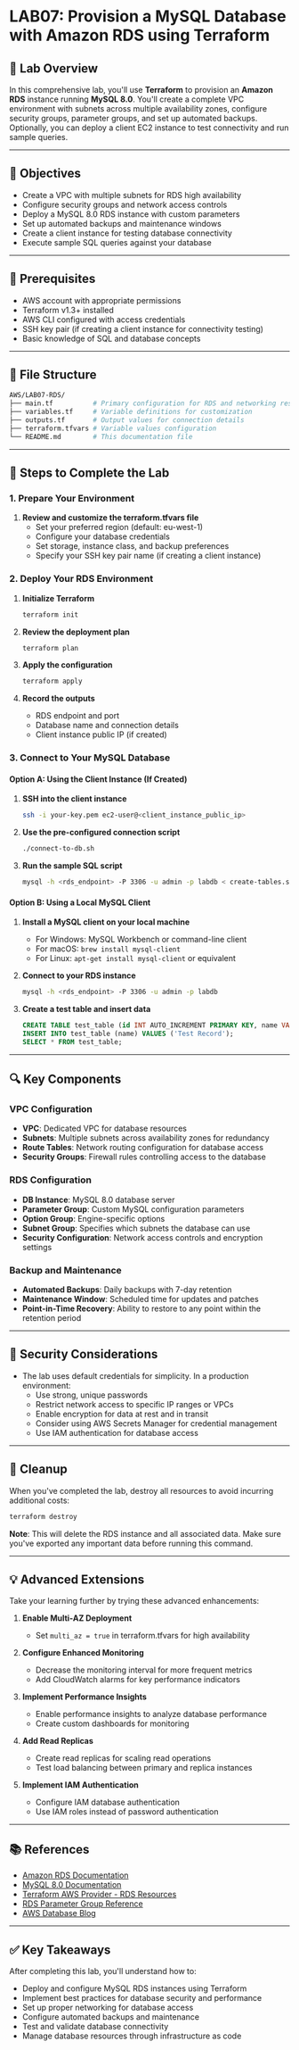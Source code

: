 # LAB07: Provision a MySQL Database with Amazon RDS using Terraform

## 📝 Lab Overview

In this comprehensive lab, you'll use **Terraform** to provision an **Amazon RDS** instance running **MySQL 8.0**. You'll create a complete VPC environment with subnets across multiple availability zones, configure security groups, parameter groups, and set up automated backups. Optionally, you can deploy a client EC2 instance to test connectivity and run sample queries.

---

## 🎯 Objectives

- Create a VPC with multiple subnets for RDS high availability
- Configure security groups and network access controls
- Deploy a MySQL 8.0 RDS instance with custom parameters
- Set up automated backups and maintenance windows
- Create a client instance for testing database connectivity
- Execute sample SQL queries against your database

---

## 🧰 Prerequisites

- AWS account with appropriate permissions
- Terraform v1.3+ installed
- AWS CLI configured with access credentials
- SSH key pair (if creating a client instance for connectivity testing)
- Basic knowledge of SQL and database concepts

---

## 📁 File Structure

```bash
AWS/LAB07-RDS/
├── main.tf          # Primary configuration for RDS and networking resources
├── variables.tf     # Variable definitions for customization
├── outputs.tf       # Output values for connection details
├── terraform.tfvars # Variable values configuration
└── README.md        # This documentation file
```

---

## 🚀 Steps to Complete the Lab

### 1. Prepare Your Environment

1. **Review and customize the terraform.tfvars file**
   - Set your preferred region (default: eu-west-1)
   - Configure your database credentials
   - Set storage, instance class, and backup preferences
   - Specify your SSH key pair name (if creating a client instance)

### 2. Deploy Your RDS Environment

1. **Initialize Terraform**
   ```bash
   terraform init
   ```

2. **Review the deployment plan**
   ```bash
   terraform plan
   ```

3. **Apply the configuration**
   ```bash
   terraform apply
   ```

4. **Record the outputs**
   - RDS endpoint and port
   - Database name and connection details
   - Client instance public IP (if created)

### 3. Connect to Your MySQL Database

#### Option A: Using the Client Instance (If Created)

1. **SSH into the client instance**
   ```bash
   ssh -i your-key.pem ec2-user@<client_instance_public_ip>
   ```

2. **Use the pre-configured connection script**
   ```bash
   ./connect-to-db.sh
   ```

3. **Run the sample SQL script**
   ```bash
   mysql -h <rds_endpoint> -P 3306 -u admin -p labdb < create-tables.sql
   ```

#### Option B: Using a Local MySQL Client

1. **Install a MySQL client on your local machine**
   - For Windows: MySQL Workbench or command-line client
   - For macOS: `brew install mysql-client`
   - For Linux: `apt-get install mysql-client` or equivalent

2. **Connect to your RDS instance**
   ```bash
   mysql -h <rds_endpoint> -P 3306 -u admin -p labdb
   ```

3. **Create a test table and insert data**
   ```sql
   CREATE TABLE test_table (id INT AUTO_INCREMENT PRIMARY KEY, name VARCHAR(100));
   INSERT INTO test_table (name) VALUES ('Test Record');
   SELECT * FROM test_table;
   ```

---

## 🔍 Key Components

### VPC Configuration

- **VPC**: Dedicated VPC for database resources
- **Subnets**: Multiple subnets across availability zones for redundancy
- **Route Tables**: Network routing configuration for database access
- **Security Groups**: Firewall rules controlling access to the database

### RDS Configuration

- **DB Instance**: MySQL 8.0 database server
- **Parameter Group**: Custom MySQL configuration parameters
- **Option Group**: Engine-specific options
- **Subnet Group**: Specifies which subnets the database can use
- **Security Configuration**: Network access controls and encryption settings

### Backup and Maintenance

- **Automated Backups**: Daily backups with 7-day retention
- **Maintenance Window**: Scheduled time for updates and patches
- **Point-in-Time Recovery**: Ability to restore to any point within the retention period

---

## 🚨 Security Considerations

- The lab uses default credentials for simplicity. In a production environment:
  - Use strong, unique passwords
  - Restrict network access to specific IP ranges or VPCs
  - Enable encryption for data at rest and in transit
  - Consider using AWS Secrets Manager for credential management
  - Use IAM authentication for database access

---

## 🧼 Cleanup

When you've completed the lab, destroy all resources to avoid incurring additional costs:

```bash
terraform destroy
```

**Note**: This will delete the RDS instance and all associated data. Make sure you've exported any important data before running this command.

---

## 💡 Advanced Extensions

Take your learning further by trying these advanced enhancements:

1. **Enable Multi-AZ Deployment**
   - Set `multi_az = true` in terraform.tfvars for high availability

2. **Configure Enhanced Monitoring**
   - Decrease the monitoring interval for more frequent metrics
   - Add CloudWatch alarms for key performance indicators

3. **Implement Performance Insights**
   - Enable performance insights to analyze database performance
   - Create custom dashboards for monitoring

4. **Add Read Replicas**
   - Create read replicas for scaling read operations
   - Test load balancing between primary and replica instances

5. **Implement IAM Authentication**
   - Configure IAM database authentication
   - Use IAM roles instead of password authentication

---

## 📚 References

- [Amazon RDS Documentation](https://docs.aws.amazon.com/rds/index.html)
- [MySQL 8.0 Documentation](https://dev.mysql.com/doc/refman/8.0/en/)
- [Terraform AWS Provider - RDS Resources](https://registry.terraform.io/providers/hashicorp/aws/latest/docs/resources/db_instance)
- [RDS Parameter Group Reference](https://docs.aws.amazon.com/AmazonRDS/latest/UserGuide/Appendix.MySQL.Parameters.html)
- [AWS Database Blog](https://aws.amazon.com/blogs/database/)

---

## ✅ Key Takeaways

After completing this lab, you'll understand how to:

- Deploy and configure MySQL RDS instances using Terraform
- Implement best practices for database security and performance
- Set up proper networking for database access
- Configure automated backups and maintenance
- Test and validate database connectivity
- Manage database resources through infrastructure as code